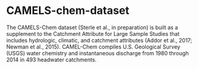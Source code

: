 # CAMELS-chem-dataset
The CAMELS-Chem dataset (Sterle et al., in preparation) is built as a supplement to the Catchment Attribute for Large Sample Studies that includes hydrologic, climatic, and catchment attributes (Addor et al., 2017; Newman et al., 2015). CAMEL-Chem compiles U.S. Geological Survey (USGS) water chemistry and instantaneous discharge from 1980 through 2014 in 493 headwater catchments.
